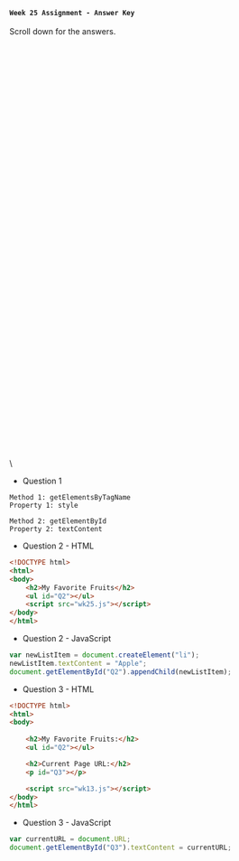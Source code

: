 **`Week 25 Assignment - Answer Key`**
\
\
Scroll down for the answers.
\
\
\
\
\
\
\
\
\
\
\
\
\
\
\
\
\
\
\
\
\
\
\
\
\
\
\
\
\
\
\
\
\
\
\
\
\
\
\
\
\
\
\
\
\
\

- Question 1
```
Method 1: getElementsByTagName
Property 1: style

Method 2: getElementById
Property 2: textContent
```

- Question 2 - HTML
```html
<!DOCTYPE html>
<html>
<body>
    <h2>My Favorite Fruits</h2>
    <ul id="Q2"></ul>
    <script src="wk25.js"></script>
</body>
</html>
```
- Question 2 - JavaScript
```js
var newListItem = document.createElement("li");
newListItem.textContent = "Apple";
document.getElementById("Q2").appendChild(newListItem);
```
- Question 3 - HTML
```html
<!DOCTYPE html>
<html>
<body>
    
    <h2>My Favorite Fruits:</h2>
    <ul id="Q2"></ul>

    <h2>Current Page URL:</h2>
    <p id="Q3"></p>

    <script src="wk13.js"></script>  
</body>
</html>
```
- Question 3 - JavaScript
```js
var currentURL = document.URL;
document.getElementById("Q3").textContent = currentURL;
```
